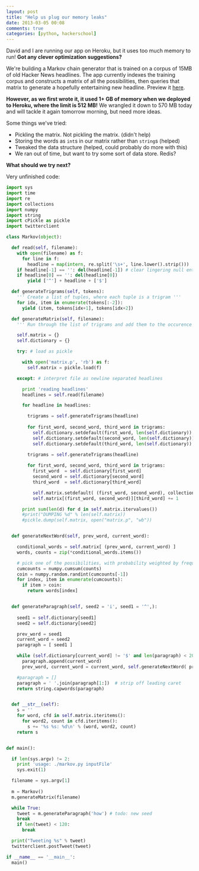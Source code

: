 ```yaml
---
layout: post
title: "Help us plug our memory leaks"
date: 2013-03-05 00:08
comments: true
categories: [python, hackerschool]
---
```


David and I are running our app on Heroku, but it uses too much memory to run! **Got any clever optimization suggestions?**

We're building a Markov chain generator that is trained on a corpus of 15MB of old Hacker News headlines. The app currently indexes the training corpus and constructs a matrix of all the possibilities, then queries that matrix to generate a hopefully entertaining new headline. Preview it [here](http://twitter.com/HackerNewsOrNot).

**However, as we first wrote it, it used 1+ GB of memory when we deployed to Heroku, where the limit is 512 MB!** We wrangled it down to 570 MB today and will tackle it again tomorrow morning, but need more ideas.

Some things we've tried: 

 * Pickling the matrix. Not pickling the matrix. (didn't help)
 * Storing the words as `int`s in our matrix rather than `string`s (helped)
 * Tweaked the data structure (helped, could probably do more with this)
 * We ran out of time, but want to try some sort of data store. Redis? 

**What should we try next?**

Very unfinished code: 

``` python The code + a few half-finished experiments 
import sys
import time
import re
import collections
import numpy
import string
import cPickle as pickle
import twitterclient

class Markov(object):

  def read(self, filename):
    with open(filename) as f:
      for line in f:
        headline = map(intern, re.split('\s+', line.lower().strip()))
    if headline[-1] == '': del(headline[-1]) # clear lingering null entries
    if headline[0] == '': del(headline[0])
        yield ['^'] + headline + ['$']

  def generateTrigrams(self, tokens):
    ''' Create a list of tuples, where each tuple is a trigram '''
    for idx, item in enumerate(tokens[:-2]):
      yield (item, tokens[idx+1], tokens[idx+2])

  def generateMatrix(self, filename):
    ''' Run through the list of trigrams and add them to the occurence matrix '''

    self.matrix = {}
    self.dictionary = {}

    try: # load as pickle

      with open('matrix.p', 'rb') as f:
        self.matrix = pickle.load(f)

    except: # interpret file as newline separated headlines

      print 'reading headlines'
      headlines = self.read(filename)

      for headline in headlines:

        trigrams = self.generateTrigrams(headline)
        
        for first_word, second_word, third_word in trigrams:
          self.dictionary.setdefault(first_word, len(self.dictionary))
          self.dictionary.setdefault(second_word, len(self.dictionary))
          self.dictionary.setdefault(third_word, len(self.dictionary))

        trigrams = self.generateTrigrams(headline)
        
        for first_word, second_word, third_word in trigrams:
          first_word  = self.dictionary[first_word]
          second_word = self.dictionary[second_word]
          third_word  = self.dictionary[third_word]

          self.matrix.setdefault( (first_word, second_word), collections.defaultdict(int)) 
          self.matrix[(first_word, second_word)][third_word] += 1

      print sum(len(d) for d in self.matrix.itervalues())
      #print("DUMPING %d" % len(self.matrix))
      #pickle.dump(self.matrix, open("matrix.p", "wb"))


  def generateNextWord(self, prev_word, current_word):

    conditional_words = self.matrix[ (prev_word, current_word) ]
    words, counts = zip(*conditional_words.items())

    # pick one of the possibilities, with probability weighted by frequency in training corpus
    cumcounts = numpy.cumsum(counts)
    coin = numpy.random.randint(cumcounts[-1])
    for index, item in enumerate(cumcounts):
      if item > coin:
        return words[index]


  def generateParagraph(self, seed2 = 'i', seed1 = '^',):
    
    seed1 = self.dictionary[seed1]
    seed2 = self.dictionary[seed2]

    prev_word = seed1
    current_word = seed2
    paragraph = [ seed1 ]

    while (self.dictionary[current_word] != '$' and len(paragraph) < 20): 
      paragraph.append(current_word)
      prev_word, current_word = current_word, self.generateNextWord( prev_word, current_word )

    #paragraph = []
    paragraph = ' '.join(paragraph[1:])  # strip off leading caret
    return string.capwords(paragraph)


  def __str__(self):
    s = ''
    for word, cfd in self.matrix.iteritems():
      for word2, count in cfd.iteritems():
        s += '%s %s: %d\n' % (word, word2, count)
    return s


def main():

  if len(sys.argv) != 2:
    print 'usage: ./markov.py inputFile'
    sys.exit(1)

  filename = sys.argv[1]
  
  m = Markov()
  m.generateMatrix(filename)

  while True:
    tweet = m.generateParagraph('how') # todo: new seed
    break
    if len(tweet) < 120:
      break

  print("Tweeting %s" % tweet)
  twitterclient.postTweet(tweet)

if __name__ == '__main__':
  main()

```
